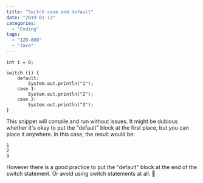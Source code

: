 ```yaml
---
title: "Switch case and default"
date: "2019-01-13"
categories:
  - "Coding"
tags:
  - "1Z0-808"
  - "Java"
---
```


```
int i = 0;

switch (i) {
    default:
        System.out.println("1");
    case 1:
        System.out.println("2");
    case 2:
        System.out.println("3");
}
```

This snippet will compile and run without issues. It might be dubious whether it's okay to put the "default" block at the first place, but you can place it anywhere. In this case, the result would be:

```
1
2
3
```

However there is a good practice to put the "default" block at the end of the switch statement. Or avoid using switch statements at all. 🙂
